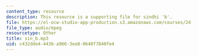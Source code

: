 ```yaml
---
content_type: resource
description: This resource is a supporting file for sindhi 'b'.
file: https://ol-ocw-studio-app-production.s3.amazonaws.com/courses/24-901-language-and-its-structure-i-phonology-fall-2010/c432dde44436a9663ee80640f7840fe4_sin_b.mp3
file_type: audio/mpeg
resourcetype: Other
title: sin_b.mp3
uid: c432dde4-4436-a966-3ee8-0640f7840fe4
---
```

